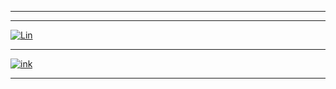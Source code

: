 -----------------------------------------------------------------------------------------------------------------------
[1]: https://ya.ru

---

[![Lin](https://user-images.githubusercontent.com/132936445/239354362-60920830-2c93-47a4-b2e8-c75918b80221.png)][1]

---

[![ink](https://user-images.githubusercontent.com/132936445/239355543-ff94def0-9221-4f35-8ad3-882ab6cdc114.png)][1]

---

